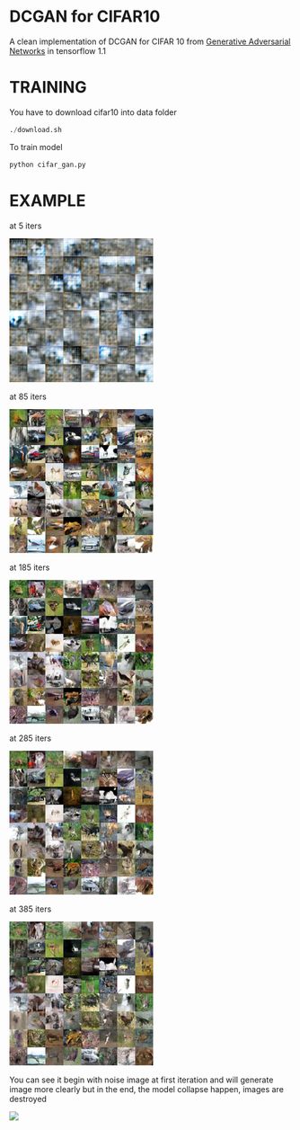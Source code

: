 # DCGAN for CIFAR10
A clean implementation of DCGAN for CIFAR 10 from [Generative Adversarial Networks](https://arxiv.org/abs/1406.2661) in tensorflow 1.1

# TRAINING
You have to download cifar10 into data folder 
```python
./download.sh
```
To train model 
```python
python cifar_gan.py
```
# EXAMPLE 
at 5 iters

![](./out/0005.png)

at 85 iters

![](./out/0085.png)

at 185 iters

![](./out/0185.png)

at 285 iters

![](./out/0285.png)

at 385 iters

![](./out/0385.png)

You can see it begin with noise image at first iteration and will generate image more clearly but in the end, the model collapse happen, images are destroyed
 
![](./out/cifar_gan.gif)
